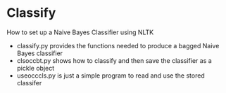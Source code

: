 # Classify

How to set up a Naive Bayes Classifier using NLTK
- classify.py provides the functions needed to produce a bagged Naive Bayes classifier
- clsoccbt.py shows how to classify and then save the classifier as a pickle object
- useocccls.py is just a simple program to read and use the stored classifer  
